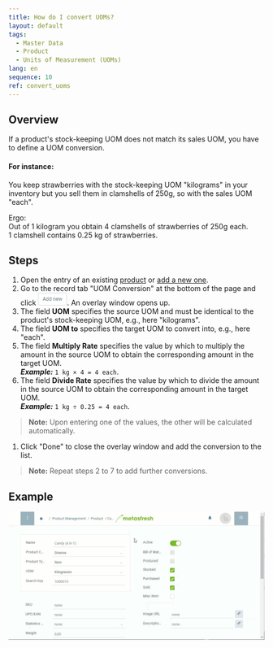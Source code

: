 ```yaml
---
title: How do I convert UOMs?
layout: default
tags:
  - Master Data
  - Product
  - Units of Measurement (UOMs)
lang: en
sequence: 10
ref: convert_uoms
---
```


## Overview
If a product's stock-keeping UOM does not match its sales UOM, you have to define a UOM conversion.

#### For instance:
You keep strawberries with the stock-keeping UOM "kilograms" in your inventory but you sell them in clamshells of 250g, so with the sales UOM "each".

Ergo:<br>
Out of 1 kilogram you obtain 4 clamshells of strawberries of 250g each.<br>
1 clamshell contains 0.25 kg of strawberries.

## Steps
1. Open the entry of an existing [product](Menu) or [add a new one](NewProduct).
1. Go to the record tab "UOM Conversion" at the bottom of the page and click !["Add new"](assets/Add_New_Button.png). An overlay window opens up.
1. The field **UOM** specifies the source UOM and must be identical to the product's stock-keeping UOM, e.g., here "kilograms".
1. The field **UOM to** specifies the target UOM to convert into, e.g., here "each".
1. The field **Multiply Rate** specifies the value by which to multiply the amount in the source UOM to obtain the corresponding amount in the target UOM.<br>
***Example:*** `1 kg × 4 = 4 each`.
1. The field **Divide Rate** specifies the value by which to divide the amount in the source UOM to obtain the corresponding amount in the target UOM.<br>
***Example:*** `1 kg ÷ 0.25 = 4 each`.
 >**Note:** Upon entering one of the values, the other will be calculated automatically.

1. Click "Done" to close the overlay window and add the conversion to the list.
 >**Note:** Repeat steps 2 to 7 to add further conversions.

## Example
![](assets/Convert_UOMs.gif)
